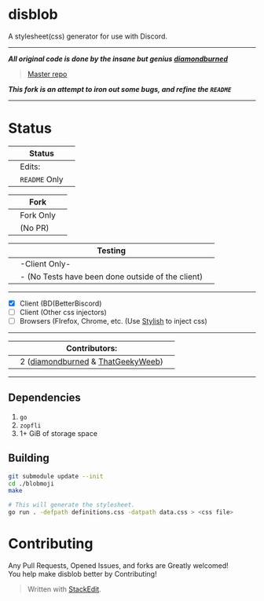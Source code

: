 # disblob
A stylesheet(css) generator for use with Discord.
***
***All original code is done by the insane but genius [diamondburned](https://github.com/diamondburned/)***
> [Master repo](https://github.com/diamondburned/disblob)

***This fork is an attempt to iron out some bugs, and refine the `README`***
***
# Status
|   |Status |	|
|--|--|--|
|   |Edits: |	|
|  | `README` Only |  |

|   |Fork|  |
|--|--|--|
|  | Fork Only |  |
|  |  (No PR)  |  |

|  | Testing |  |
|--|--|--|
|  | 		-Client Only-		 |  |
|  |-  (No Tests have been done outside of the client)  |  
***
 - [x] Client (BD(BetterBiscord)
 - [ ] Client (Other css injectors)
 - [ ] Browsers (FIrefox, Chrome, etc. (Use [Stylish](https://userstyles.org/) to inject css)
***
|  | Contributors:|  |
|--|--|--|
|  | 		2 ([diamondburned](https://github.com/diamondburned/) & [ThatGeekyWeeb](https://github.com/ThatGeekyWeeb))

***
## Dependencies
 
 1. `go`
  2. `zopfli`
  3. 1+ GiB of storage space
 
## Building

```sh
git submodule update --init
cd ./blobmoji
make

# This will generate the stylesheet.
go run . -defpath definitions.css -datpath data.css > <css file>
```

# Contributing
Any Pull Requests, Opened Issues, and forks are  Greatly welcomed!\
You help make disblob better by Contributing!

> Written with [StackEdit](https://stackedit.io/).
<!--stackedit_data:
eyJoaXN0b3J5IjpbMTE2Nzk0OTc4LDUzNDgyMDU2Ml19
-->

